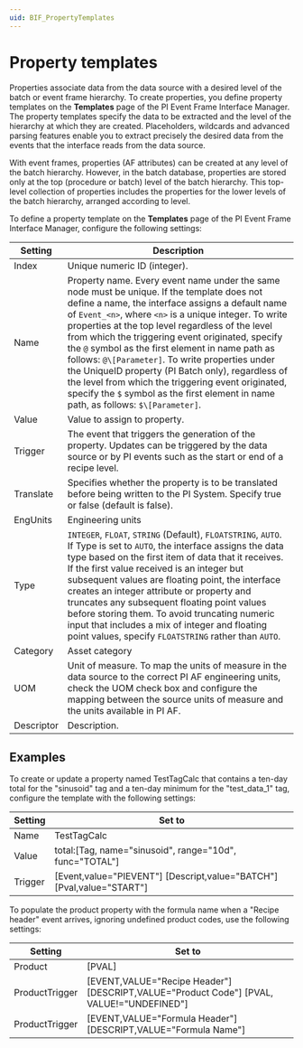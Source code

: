 ```yaml
---
uid: BIF_PropertyTemplates
---
```


<!-- This framework topic has been modified for the specific adapter. -->

# Property templates

Properties associate data from the data source with a desired level of the batch or event frame hierarchy. To create properties, you define property templates on the **Templates** page of the PI Event Frame Interface Manager. The property templates specify the data to be extracted and the level of the hierarchy at which they are created. Placeholders, wildcards and advanced parsing features enable you to extract precisely the desired data from the events that the interface reads from the data source.

With event frames, properties (AF attributes) can be created at any level of the batch hierarchy. However, in the batch database, properties are stored only at the top (procedure or batch) level of the batch hierarchy. This top-level collection of properties includes the properties for the lower levels of the batch hierarchy, arranged according to level.

To define a property template on the **Templates** page of the PI Event Frame Interface Manager, configure the following settings:

<!-- removed "AF only" -->

| Setting | Description |
|--|--|
| Index | Unique numeric ID (integer). |
| Name | Property name. Every event name under the same node must be unique. If the template does not define a name, the interface assigns a default name of `Event_<n>`, where `<n>` is a unique integer. To write properties at the top level regardless of the level from which the triggering event originated, specify the `@` symbol as the first element in name path as follows: `@\[Parameter]`. To write properties under the UniqueID property (PI Batch only), regardless of the level from which the triggering event originated, specify the `$` symbol as the first element in name path, as follows: `$\[Parameter]`. |
| Value | Value to assign to property. |
| Trigger | The event that triggers the generation of the property. Updates can be triggered by the data source or by PI events such as the start or end of a recipe level. |
| Translate | Specifies whether the property is to be translated before being written to the PI System. Specify true or false (default is false). |
| EngUnits <!-- (AF only) --> | Engineering units |
| Type | `INTEGER`, `FLOAT`, `STRING` (Default), `FLOATSTRING`, `AUTO`. If Type is set to `AUTO`, the interface assigns the data type based on the first item of data that it receives. If the first value received is an integer but subsequent values are floating point, the interface creates an integer attribute or property and truncates any subsequent floating point values before storing them. To avoid truncating numeric input that includes a mix of integer and floating point values, specify `FLOATSTRING` rather than `AUTO`. |
| Category <!-- (AF only) --> | Asset category |
| UOM <!-- (AF only) --> | Unit of measure. To map the units of measure in the data source to the correct PI AF engineering units, check the UOM check box and configure the mapping between the source units of measure and the units available in PI AF. |
| Descriptor <!-- (AF only) --> | Description. |

<!-- 

Mark Bishop 6/11/21: Removed Rows:

| Create property | Specifies the level at which the property is to be created. Options are as follows:<br><br> &bull; At recipe level: By default, properties are created at the recipe level corresponding to the level in the data source from which the data was read.<br>&bull; Under root node: Create properties at the top level of the batch or event frame hierarchy, regardless of the level at which they originated.<br>&bull; Under UniqueID node: (Batch database only, not event frames) Create properties under the batch's UniqueID node. |
| Data type | PI data type of the value. Note that if the incoming value is incompatible with the specified type, the event is not processed, and an error is logged. |
| Tagpath | The path to a PI Server tag. For example: `\\MyPIServer\sinusoid`. This will create an attribute that has a data reference to a PI point. |
| Allowemptyvalue | If true, the attribute will be created with an empty value. If false, and the value is empty, the attribute will not be created. |

 -->

## Examples

To create or update a property named TestTagCalc that contains a ten-day total for the "sinusoid" tag and a ten-day minimum for the "test_data_1" tag, configure the template with the following settings:

| Setting | Set to |
| ------- | ------ | 
| Name | TestTagCalc |
| Value | total:[Tag, name="sinusoid", range="10d", func="TOTAL"] |
| Trigger | [Event,value="PIEVENT"] [Descript,value="BATCH"] [Pval,value="START"] |

To populate the product property with the formula name when a "Recipe header" event arrives, ignoring undefined product codes, use the following settings:

| Setting | Set to |
| ------- | ------ |
| Product | [PVAL] |
| ProductTrigger | [EVENT,VALUE="Recipe Header"] [DESCRIPT,VALUE="Product Code"] [PVAL, VALUE!="UNDEFINED"] |
| ProductTrigger | [EVENT,VALUE="Formula Header"] [DESCRIPT,VALUE="Formula Name"] |
